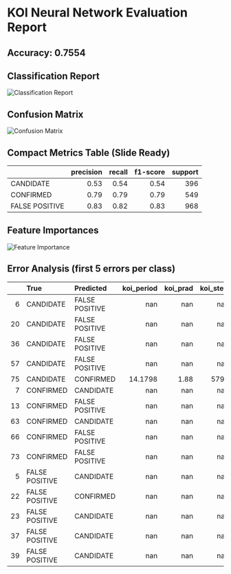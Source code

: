 # KOI Neural Network Evaluation Report

## Accuracy: 0.7554

## Classification Report
![Classification Report](./figures/classification_report_mlp.png)

## Confusion Matrix
![Confusion Matrix](./figures/confusion_matrix_mlp.png)

## Compact Metrics Table (Slide Ready)
|                |   precision |   recall |   f1-score |   support |
|:---------------|------------:|---------:|-----------:|----------:|
| CANDIDATE      |        0.53 |     0.54 |       0.54 |       396 |
| CONFIRMED      |        0.79 |     0.79 |       0.79 |       549 |
| FALSE POSITIVE |        0.83 |     0.82 |       0.83 |       968 |

## Feature Importances
![Feature Importance](./figures/feature_importance_mlp.png)

## Error Analysis (first 5 errors per class)
|    | True           | Predicted      |   koi_period |   koi_prad |   koi_steff |   koi_slogg |   koi_srad |
|---:|:---------------|:---------------|-------------:|-----------:|------------:|------------:|-----------:|
|  6 | CANDIDATE      | FALSE POSITIVE |     nan      |     nan    |         nan |     nan     |    nan     |
| 20 | CANDIDATE      | FALSE POSITIVE |     nan      |     nan    |         nan |     nan     |    nan     |
| 36 | CANDIDATE      | FALSE POSITIVE |     nan      |     nan    |         nan |     nan     |    nan     |
| 57 | CANDIDATE      | FALSE POSITIVE |     nan      |     nan    |         nan |     nan     |    nan     |
| 75 | CANDIDATE      | CONFIRMED      |      14.1798 |       1.88 |        5799 |       4.539 |      0.878 |
|  7 | CONFIRMED      | CANDIDATE      |     nan      |     nan    |         nan |     nan     |    nan     |
| 13 | CONFIRMED      | FALSE POSITIVE |     nan      |     nan    |         nan |     nan     |    nan     |
| 63 | CONFIRMED      | CANDIDATE      |     nan      |     nan    |         nan |     nan     |    nan     |
| 66 | CONFIRMED      | FALSE POSITIVE |     nan      |     nan    |         nan |     nan     |    nan     |
| 73 | CONFIRMED      | FALSE POSITIVE |     nan      |     nan    |         nan |     nan     |    nan     |
|  5 | FALSE POSITIVE | CANDIDATE      |     nan      |     nan    |         nan |     nan     |    nan     |
| 22 | FALSE POSITIVE | CONFIRMED      |     nan      |     nan    |         nan |     nan     |    nan     |
| 23 | FALSE POSITIVE | CANDIDATE      |     nan      |     nan    |         nan |     nan     |    nan     |
| 37 | FALSE POSITIVE | CANDIDATE      |     nan      |     nan    |         nan |     nan     |    nan     |
| 39 | FALSE POSITIVE | CANDIDATE      |     nan      |     nan    |         nan |     nan     |    nan     |
